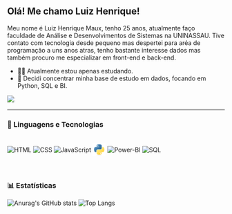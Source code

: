 ## Olá! Me chamo Luiz Henrique!



Meu nome é Luiz Henrique Maux, tenho 25 anos, atualmente faço faculdade de Análise e Desenvolvimentos de Sistemas na UNINASSAU. Tive contato com tecnologia desde pequeno mas despertei para aréa de programação a uns anos atras, tenho bastante interesse dados mas também procuro me especializar em front-end e back-end.

- 👨‍💻 Atualmente estou apenas estudando.
- 🌱 Decidi concentrar minha base de estudo em dados, focando em Python, SQL e BI.


<div>
  <a href="https://www.linkedin.com/in/luizhmaux1/" target="_blank"><img src="https://img.shields.io/badge/-LinkedIn-%230077B5?style=for-the-badge&logo=linkedin&logoColor=white" target="_blank">
</a>
  
</div>


---




### 🤖 Linguagens e Tecnologias



<div style="display: inline_block"><br>
  <img align="center" alt="HTML" height="30" width="30"
    src="https://cdn.jsdelivr.net/gh/devicons/devicon@latest/icons/html5/html5-original.svg">
   <img align="center" alt="CSS" height="30" width="30"
    src="https://cdn.jsdelivr.net/gh/devicons/devicon@latest/icons/css3/css3-original.svg">
  <img align="center" alt="JavaScript" height="30" width="30"
    src="https://cdn.jsdelivr.net/gh/devicons/devicon@latest/icons/javascript/javascript-original.svg">
  <img align="center" alt="Python" height="30" width="30"
    src="https://raw.githubusercontent.com/devicons/devicon/master/icons/python/python-original.svg">
  <img align="center" alt="Power-BI" height="30" width="25" 
src="https://github.com/microsoft/PowerBI-Icons/blob/main/PNG/Power-BI.png">
  <img align="center" alt="SQL" height="30" width="40"
src="https://cdn.jsdelivr.net/gh/devicons/devicon@latest/icons/azuresqldatabase/azuresqldatabase-original.svg">
</div>

<br/>
<br/>

### 📊 Estatísticas


![Anurag's GitHub stats](https://github-readme-stats.vercel.app/api?username=luizhmaux&count_private=true&show_icons=true&theme=tokyonight)
![Top Langs](https://github-readme-stats.vercel.app/api/top-langs/?username=luizhmaux&layout=compact&theme=tokyonight&custom_title=Tecnologias&langs_count=9)
